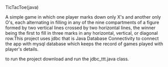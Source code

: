 TicTacToe(java)

A simple game in which one player marks down only X's and another only O's, each alternating in filling in any of the nine compartments of a figure formed by two vertical lines crossed by two horizontal lines, the winner being the first to fill in three marks in any horizontal, vertical, or diagonal row.This project uses jdbc that is Java Database Connectivity to connect the app with mysql database which keeps the record of games played with player's details.

to run the project download and run the jdbc_ttt.java class.
